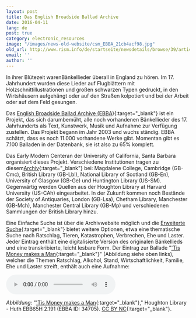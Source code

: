 ```yaml
---
layout: post
title: Das English Broadside Ballad Archive
date: 2016-04-11
lang: de
post: true
category: electronic_resources
image: "/images/news-old-website/csm_EBBA_21cb4acf98.jpg"
old_url: http://www.rism.info/de/startseite/newsdetails/browse/39/article/64/the-english-broadside-ballad-archive.html
email: ''
author: ''
---
```


In ihrer Blütezeit warenBänkellieder überall in England zu hören. Im 17. Jahrhundert wurden diese Lieder auf Flugblättern mit Holzschnittillustrationen und großen schwarzen Typen gedruckt, in den Wirtshäusern aufgehängt oder auf den Straßen kolpotiert und bei der Arbeit oder auf dem Feld gesungen.

Das [English Broadside Ballad Archive (EBBA)](http://ebba.english.ucsb.edu/){:target="_blank"} ist ein Projekt, das sich darumbemüht, alle noch vorhandenen Bänkellieder des 17. Jahrhunderts als Text, Kunstwerk, Musik und Aufnahme zur Verfügung zustellen. Das Projekt begann im Jahr 2003 und wuchs ständig. EBBA schätzt, dass es noch 11.000 vorhandene Werke gibt. Momentan gibt es 7.100 Balladen in der Datenbank, sie ist also zu 65% komplett.

Das Early Modern Centeran der University of California, Santa Barbara organisiert dieses Projekt. Verschiedene Institutionen tragen zu diesem[Archiv](http://ebba.english.ucsb.edu/page/collections){:target="_blank"} bei: Magdalene College, Cambridge (GB-Cmc), British Library (GB-Lbl), National Library of Scotland (GB-En), University of Glasgow (GB-Ge) und Huntington Library (US-SM). Gegenwärtig werden Quellen aus der Houghton Library at Harvard University (US-CAh) eingearbeitet. In der Zukunft kommen noch Bestände der Society of Antiquaries, London (GB-Lsa), Chetham Library, Manchester (GB-Mch), Manchester Central Library (GB-Mp) und verschiedenen Sammlungen der British Library hinzu.

Eine Einfache Suche ist über die Archivwebsite möglich und die [Erweiterte Suche](http://ebba.english.ucsb.edu/search_combined/){:target="_blank"} bietet weitere Optionen, etwa eine thematische Suche nach Ratschlag, Tieren, Katastrophen, Verbrechen, Ehe und Laster. Jeder Eintrag enthält eine digitalisierte Version des originalen Bänkellieds und eine transkribierte, leicht lesbare Form. Der Eintrag zur Ballade "['Tis Money makes a Man](http://ebba.english.ucsb.edu/ballad/34705/citation){:target="_blank"}" (Abbildung siehe oben links), welcher die Themen Ratschlag, Alkohol, Stand, Wirtschaftlichkeit, Familie, Ehe und Laster streift, enthält auch eine Aufnahme:

<audio controls>
<source src="http://ebba.english.ucsb.edu/recordings/P4.254.mp3" type="audio/mpeg">
Your browser does not support the audio element.
</source></audio>

_Abbildung_: "['Tis Money makes a Man](http://ebba.english.ucsb.edu/ballad/21811/citation){:target="_blank"}," Houghton Library - Huth EBB65H 2.191 (EBBA ID: 34705). [CC BY NC](http://creativecommons.org/licenses/by-nc/4.0/){:target="_blank"}.